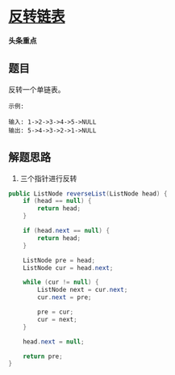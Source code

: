 # [反转链表](https://leetcode-cn.com/explore/interview/card/bytedance/244/linked-list-and-tree/1038/)

**头条重点**

## 题目

反转一个单链表。

```
示例:

输入: 1->2->3->4->5->NULL
输出: 5->4->3->2->1->NULL
```

## 解题思路

  1. 三个指针进行反转

```java
public ListNode reverseList(ListNode head) {
    if (head == null) {
        return head;
    }

    if (head.next == null) {
        return head;
    }

    ListNode pre = head;
    ListNode cur = head.next;

    while (cur != null) {
        ListNode next = cur.next;
        cur.next = pre;

        pre = cur;
        cur = next;
    }

    head.next = null;

    return pre;
}
```

